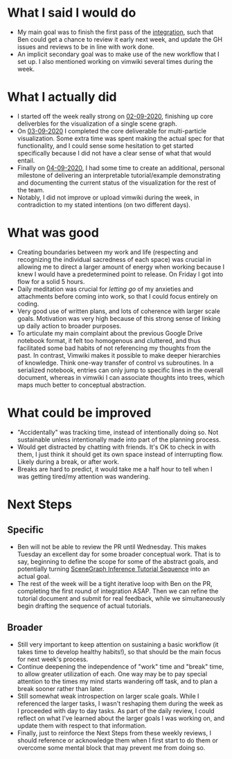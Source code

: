 # What I said I would do

* My main goal was to finish the first pass of the [integration](OverlaySceneGraphOnCameraImage),
  such that Ben could get a chance to review it early next week,
  and update the GH issues and reviews to be in line with work done.
* An implicit secondary goal was to make use of the new workflow that I set up.
  I also mentioned working on vimwiki several times during the week.


# What I actually did

* I started off the week really strong on [02-09-2020](02-09-2020), finishing up core
  deliverbles for the visualization of a single scene graph.
* On [03-09-2020](03-09-2020) I completed the core deliverable for multi-particle
  visualization. Some extra time was spent making the actual spec for that
  functionality, and I could sense some hesitation to get started specifically
  because I did not have a clear sense of what that would entail.
* Finally on [04-09-2020](04-09-2020), I had some time to create an additional, personal
  milestone of delivering an interpretable tutorial/example demonstrating and
  documenting the current status of the visualization for the rest of the team.
* Notably, I did not improve or upload vimwiki during the week, in
  contradiction to my stated intentions (on two different days).


# What was good

* Creating boundaries between my work and life (respecting and recognizing the
  individual sacredness of each space) was crucial in allowing me to direct a
  larger amount of energy when working because I knew I would have a
  predetermined point to release. On Friday I got into flow for a solid 5 hours.
* Daily meditation was crucial for _letting go_ of my anxieties and attachments
  before coming into work, so that I could focus entirely on coding.
* Very good use of written plans, and lots of coherence with larger scale
  goals. Motivation was very high because of this strong sense of linking up
  daily action to broader purposes.
* To articulate my main complaint about the previous Google Drive notebook
  format, it felt too homogenous and cluttered, and thus facilitated some bad
  habits of not referencing my thoughts from the past. In contrast, Vimwiki
  makes it possible to make deeper hierarchies of knowledge. Think one-way
  transfer of control vs subroutines. In a serialized notebook, entries can
  only jump to specific lines in the overall document, whereas in vimwiki I can
  associate thoughts into trees, which maps much better to conceptual
  abstraction.


# What could be improved

* "Accidentally" was tracking time, instead of intentionally doing so. Not
  sustainable unless intentionally made into part of the planning process.
* Would get distracted by chatting with friends. It's OK to check in with them,
  I just think it should get its own space instead of interrupting flow. Likely
  during a break, or after work.
* Breaks are hard to predict, it would take me a half hour to tell when I was
  getting tired/my attention was wandering.


# Next Steps

## Specific

* Ben will not be able to review the PR until Wednesday. This makes Tuesday an
  excellent day for some broader conceptual work. That is to say, beginning to
  define the scope for some of the abstract goals, and potentially turning
  [SceneGraph Inference Tutorial Sequence](SceneGraphInferenceTutorialSequence.md) into an actual goal.
* The rest of the week will be a tight iterative loop with Ben on the PR,
  completing the first round of integration ASAP. Then we can refine the
  tutorial document and submit for real feedback, while we simultaneously begin
  drafting the sequence of actual tutorials.

## Broader

* Still very important to keep attention on sustaining a basic workflow (it
  takes time to develop healthy habits!), so that should be the main focus for
  next week's process.
* Continue deepening the independence of "work" time and "break" time, to allow
  greater utilization of each. One way may be to pay special attention to the
  times my mind starts wandering off task, and to plan a break sooner rather
  than later.
* Still somewhat weak introspection on larger scale goals. While I referenced
  the larger tasks, I wasn't reshaping them during the week as I proceeded with
  day to day tasks. As part of the daily review, I could reflect on what I've
  learned about the larger goals I was working on, and update them with respect
  to that information.
* Finally, just to reinforce the Next Steps from these weekly reviews, I should
  reference or acknowledge them when I first start to do them or overcome some
  mental block that may prevent me from doing so.
